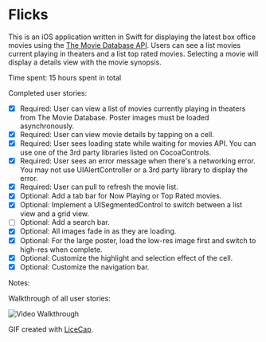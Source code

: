 # Flicks

This is an iOS application written in Swift for displaying the latest box office movies using the [The Movie Database API](https://www.themoviedb.org/documentation/api).  Users can see a list movies current playing in theaters and a list top rated movies.  Selecting a movie will display a details view with the movie synopsis.  

Time spent: 15 hours spent in total

Completed user stories:

* [x] Required: User can view a list of movies currently playing in theaters from The Movie Database. Poster images must be loaded asynchronously.
* [x] Required: User can view movie details by tapping on a cell.
* [x] Required: User sees loading state while waiting for movies API. You can use one of the 3rd party libraries listed on CocoaControls.
* [x] Required: User sees an error message when there's a networking error. You may not use UIAlertController or a 3rd party library to display the error. 
* [x] Required: User can pull to refresh the movie list.
* [x] Optional: Add a tab bar for Now Playing or Top Rated movies.
* [x] Optional: Implement a UISegmentedControl to switch between a list view and a grid view.
* [ ] Optional: Add a search bar.
* [x] Optional: All images fade in as they are loading. 
* [x] Optional: For the large poster, load the low-res image first and switch to high-res when complete.
* [x] Optional: Customize the highlight and selection effect of the cell.
* [x] Optional: Customize the navigation bar.

Notes:


Walkthrough of all user stories:

<img src='https://github.com/dianafisher/flicks/blob/master/flicks.gif' title='Video Walkthrough' width='' alt='Video Walkthrough' />

GIF created with [LiceCap](http://www.cockos.com/licecap/).
